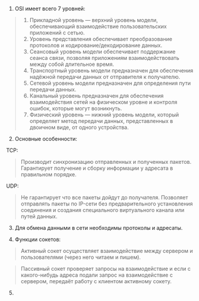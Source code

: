1. OSI имеет всего 7 уровней:
>1. Прикладной уровень — верхний уровень модели, обеспечивающий взаимодействие пользовательских приложений с сетью.
>2. Уровень представления обеспечивает преобразование протоколов и кодирование/декодирование данных.
>3. Сеансовый уровень модели обеспечивает поддержание сеанса связи, позволяя приложениям взаимодействовать между собой длительное время.
>4. Транспортный уровень модели предназначен для обеспечения надёжной передачи данных от отправителя к получателю.
>5. Сетевой уровень модели предназначен для определения пути передачи данных.
>6. Канальный уровень предназначен для обеспечения взаимодействия сетей на физическом уровне и контроля ошибок, которые могут возникнуть.
>7. Физический уровень — нижний уровень модели, который определяет метод передачи данных, представленных в двоичном виде, от одного устройства.

2. Основные особенности:

TCP:
>Производит синхронизацию отправленных и полученных пакетов.
>Гарантирует получение и сборку информации у адресата в правильном порядке.

UDP:
>Не гарантирует что все пакеты дойдут до получателя.
>Позволяет отправлять пакеты по IP-сети без предварительного установления соединения и создания специального виртуального канала или путей данных.

3. Для обмена данными в сети необходимы протоколы и адресаты.

4. Функции сокетов:

>Активный сокет осуществляет взаимодействие между сервером и пользователями (через него читаем и пишем). 

>Пассивный сокет проверяет запросы на взаимодействие и если с какого-нибудь адреса подали запрос на взаимодействие с сервером,
передаёт работу с клиентом активному сокету.

5. 
